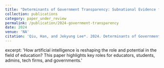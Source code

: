 ```yaml
---
title: "Determinants of Government Transparency: Subnational Evidence from China."
collection: publications
category: paper_under_review
permalink: /publication/2024-government-transparency
date: 2024
venue: 'NA'
citation: 'Qiu, Han, and Jekyung Lee*. 2024. Determinants of Government Transparency: Subnational Evidence from China.'
---
```

excerpt: 'How artificial intelligence is reshaping the role and potential in the field of education? This paper highlights key roles for educators, students, admins, tech firms, and governments.'

